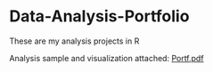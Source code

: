 # Data-Analysis-Portfolio

These are my analysis projects in R

Analysis sample and visualization attached:
[Portf.pdf](https://github.com/waarning/Data-Analysis-Portfolio/files/10945381/Portf.pdf)
